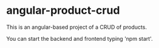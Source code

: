 # angular-product-crud
This is an angular-based project of a CRUD of products.

You can start the backend and frontend typing 'npm start'.
